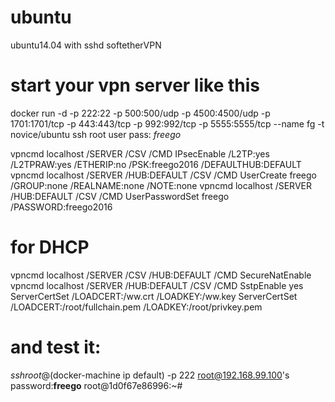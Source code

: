 # ubuntu
ubuntu14.04 with sshd softetherVPN

# start your vpn server like this
docker run -d -p 222:22 -p 500:500/udp -p 4500:4500/udp -p 1701:1701/tcp -p 443:443/tcp -p 992:992/tcp -p 5555:5555/tcp --name fg -t novice/ubuntu
ssh root user pass: *freego*

vpncmd localhost /SERVER /CSV /CMD IPsecEnable /L2TP:yes /L2TPRAW:yes /ETHERIP:no /PSK:freego2016 /DEFAULTHUB:DEFAULT
vpncmd localhost /SERVER /HUB:DEFAULT /CSV /CMD UserCreate freego /GROUP:none /REALNAME:none /NOTE:none
vpncmd localhost /SERVER /HUB:DEFAULT /CSV /CMD UserPasswordSet freego /PASSWORD:freego2016
# for DHCP
vpncmd localhost /SERVER /CSV /HUB:DEFAULT /CMD SecureNatEnable
vpncmd localhost /SERVER /HUB:DEFAULT /CSV /CMD SstpEnable yes
ServerCertSet /LOADCERT:/ww.crt /LOADKEY:/ww.key
ServerCertSet /LOADCERT:/root/fullchain.pem /LOADKEY:/root/privkey.pem
# and test it:
$ssh root@$(docker-machine ip default) -p 222
root@192.168.99.100's password:**freego**
root@1d0f67e86996:~# 